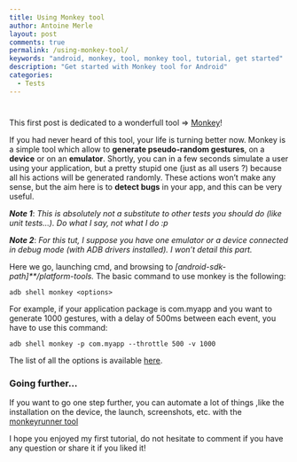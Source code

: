 ```yaml
---
title: Using Monkey tool
author: Antoine Merle
layout: post
comments: true
permalink: /using-monkey-tool/
keywords: "android, monkey, tool, monkey tool, tutorial, get started"
description: "Get started with Monkey tool for Android"
categories:
  - Tests
---
```

# 

This first post is dedicated to a wonderfull tool => [Monkey][1]!

 [1]: http://developer.android.com/tools/help/monkey.html "Monkey"

If you had never heard of this tool, your life is turning better now. Monkey is a simple tool which allow to **generate pseudo-random gestures**, on a **device** or on an **emulator**. Shortly, you can in a few seconds simulate a user using your application, but a pretty stupid one (just as all users ?) because all his actions will be generated randomly. These actions won’t make any sense, but the aim here is to **detect bugs** in your app, and this can be very useful.
<!-- more -->
***Note 1***: *This is absolutely not a substitute to other tests you should do (like unit tests…). Do what I say, not what I do :p*

***Note 2***: *For this tut, I suppose you have one emulator or a device connected in debug mode (with ADB drivers installed). I won’t detail this part.*

Here we go, launching cmd, and browsing to *[android-sdk-path]**/platform-tools.* The basic command to use monkey is the following:

    adb shell monkey <options>

For example, if your application package is com.myapp and you want to generate 1000 gestures, with a delay of 500ms between each event, you have to use this command:

    adb shell monkey -p com.myapp --throttle 500 -v 1000

The list of all the options is available [here][1].

### Going further…

If you want to go one step further, you can automate a lot of things ,like the installation on the device, the launch, screenshots, etc. with the [monkeyrunner tool][2]

 [2]: http://developer.android.com/tools/help/monkeyrunner_concepts.html "monkeyrunner"

I hope you enjoyed my first tutorial, do not hesitate to comment if you have any question or share it if you liked it!
